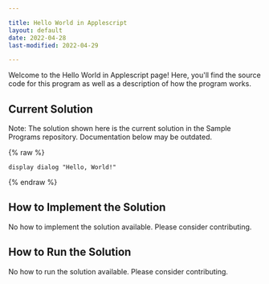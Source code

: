 ```yaml
---

title: Hello World in Applescript
layout: default
date: 2022-04-28
last-modified: 2022-04-29

---
```


Welcome to the Hello World in Applescript page! Here, you'll find the source code for this program as well as a description of how the program works.

## Current Solution

Note: The solution shown here is the current solution in the Sample Programs repository. Documentation below may be outdated.

{% raw %}

```Applescript
display dialog "Hello, World!"

```

{% endraw %}

## How to Implement the Solution

No how to implement the solution available. Please consider contributing.

## How to Run the Solution

No how to run the solution available. Please consider contributing.